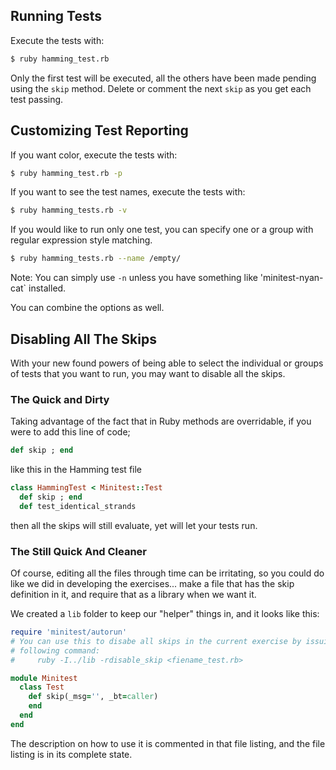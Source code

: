 ## Running Tests

Execute the tests with:

```bash
$ ruby hamming_test.rb
```

Only the first test will be executed, all the others have been made pending
using the `skip` method. Delete or comment the next `skip` as you get
each test passing.

## Customizing Test Reporting

If you want color, execute the tests with:

```bash
$ ruby hamming_test.rb -p
```

If you want to see the test names, execute the tests with:

```bash
$ ruby hamming_tests.rb -v
```

If you would like to run only one test, you can specify one or a group
with regular expression style matching.

```bash
$ ruby hamming_tests.rb --name /empty/
```

Note: You can simply use `-n` unless you have something like
'minitest-nyan-cat` installed.

You can combine the options as well.

## Disabling All The Skips

With your new found powers of being able to select the individual or
groups of tests that you want to run, you may want to disable all the
skips.

### The Quick and Dirty

Taking advantage of the fact that in Ruby methods are overridable, if
you were to add this line of code;

```ruby
def skip ; end
```

like this in the Hamming test file

```ruby
class HammingTest < Minitest::Test
  def skip ; end
  def test_identical_strands
```

then all the skips will still evaluate, yet will let your tests run.

### The Still Quick And Cleaner

Of course, editing all the files through time can be irritating, so you
could do like we did in developing the exercises... make a file that has
the skip definition in it, and require that as a library when we want
it.

We created a `lib` folder to keep our "helper" things in, and it looks
like this:

```ruby
require 'minitest/autorun'
# You can use this to disabe all skips in the current exercise by issuing the
# following command:
#     ruby -I../lib -rdisable_skip <fiename_test.rb>

module Minitest
  class Test
    def skip(_msg='', _bt=caller)
    end
  end
end
```

The description on how to use it is commented in that file listing, and
the file listing is in its complete state.

